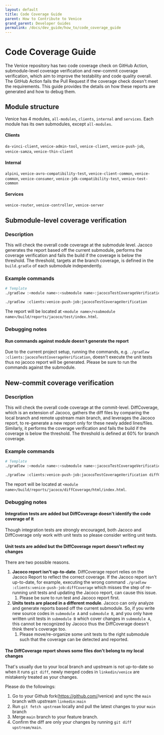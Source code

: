 ```yaml
---
layout: default
title: Code Coverage Guide
parent: How to Contribute to Venice
grand_parent: Developer Guides
permalink: /docs/dev_guide/how_to/code_coverage_guide
---
```

# Code Coverage Guide

The Venice repository has two code coverage check on GitHub Action, submodule-level coverage verification
and new-commit coverage verification, which aim to improve the testability and code quality overall. The
GitHub Action fails the Pull Request if the coverage check doesn't meet the requirements. This guide provides the details
on how these reports are generated and how to debug them.

## Module structure

Venice has 4 modules, `all-modules`, `clients`, `internal` and `services`. Each module has its own submodules, except `all-modules`.

#### Clients

`da-vinci-client`, `venice-admin-tool`, `venice-client`, `venice-push-job`, `venice-samza`, `venice-thin-client`

#### Internal
`alpini`, `venice-avro-compatibility-test`, `venice-client-common`, `venice-common`, `venice-consumer`, 
`venice-jdk-compatibility-test`, `venice-test-common`

#### Services

`venice-router`, `venice-controller`, `venice-server`

## Submodule-level coverage verification

### Description
This will check the overall code coverage at the submodule level.
Jacoco generates the report based off the current submodule, performs the coverage verification and fails the build if the
coverage is below the threshold. The threshold, targets at the branch coverage, is defined in the `build.gradle` of each 
submodule independently.

### Example commands
```Bash
# Template
./gradlew :<module name>:<submodule name>:jacocoTestCoverageVerification 

./gradlew :clients:venice-push-job:jacocoTestCoverageVerification 
```

The report will be located at `<module name>/<submodule name>/build/reports/jacoco/test/index.html`.


### Debugging notes

#### Run commands against module doesn't generate the report

Due to the current project setup, running the commands, e.g. `./gradlew :clients:jacocoTestCoverageVerification`, doesn't
execute the unit tests thus no jacoco report will be generated. Please be sure to run the commands against the submodule.

## New-commit coverage verification

### Description
This will check the overall code coverage at the commit-level.
DiffCoverage, which is an extension of Jacoco, gathers the diff files by comparing the local branch and remote upstream 
main branch, and leverages the Jacoco report, to re-generate a new report only for these newly added lines/files. Similarly,
it performs the coverage verification and fails the build if the coverage is below the threshold. The threshold is defined
at 60% for branch coverage.

### Example commands
```Bash
# Template
./gradlew :<module name>:<submodule name>:jacocoTestCoverageVerification diffCoverage --continue

./gradlew :clients:venice-push-job:jacocoTestCoverageVerification diffCoverage --continue
```

The report will be located at `<module name>/build/reports/jacoco/diffCoverage/html/index.html`.

### Debugging notes

#### Integration tests are added but DiffCoverage doesn't identify the code coverage of it
Though integration tests are strongly encouraged, both Jacoco and DiffCoverage only work with unit tests so please consider writing
unit tests.

#### Unit tests are added but the DiffCoverage report doesn't reflect my changes

There are two possible reasons.
1. **Jacoco report isn't up-to-date**. DiffCoverage report relies on the Jacoco Report to reflect the correct coverage. 
If the Jacoco report isn't up-to-date, for example, executing the wrong command `./gradlew :clients:venice-push-job:diffCoverage` which
misses the step of re-running unit tests and updating the Jacoco report, can cause this issue. 
   1. Please be sure to run test and Jacoco report first.
2. **Units tests are placed in a different module**. Jacoco can only analyze and generate reports based off the current 
submodule. So, if you write new source codes in `submodule A` and `submodule B`, and you only have written unit tests in
`submodule B` which cover changes in `submodule A`, this cannot be recognized by Jacoco thus the DiffCoverage doesn't think
there's coverage too.
   1. Please move/re-organize some unit tests to the right submodule such that the coverage can be detected and reported.

#### The DiffCoverage report shows some files don't belong to my local changes

That's usually due to your local branch and upstream is not up-to-date so when it runs `git diff`, newly merged codes in
`linkedin/venice` are mistakenly treated as your changes.

Please do the followings:
1. Go to your Github fork(https://github.com/<user>/venice) and sync the `main` branch with upstream `linkedin:main`
2. Run `git fetch upstream` locally and pull the latest changes to your `main` branch
3. Merge `main` branch to your feature branch.
4. Confirm the diff are only your changes by running `git diff upstream/main`.

